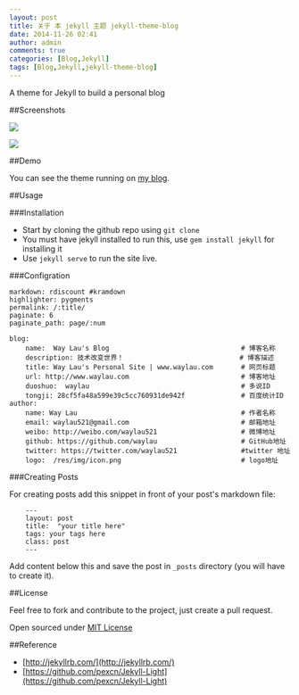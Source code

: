 ```yaml
---
layout: post
title: 关于 本 jekyll 主题 jekyll-theme-blog
date: 2014-11-26 02:41
author: admin
comments: true
categories: [Blog,Jekyll]
tags: [Blog,Jekyll,jekyll-theme-blog]
---
```



A theme for Jekyll to build a personal blog

##Screenshots

![](http://99btgc01.info/uploads/2014/11/jekyll-theme%281%29.jpg)

![](http://99btgc01.info/uploads/2014/11/jekyll-theme2%281%29.jpg)

##Demo

You can see the theme running on [my blog](http://www.waylau.com/).

<!-- more -->

##Usage

###Installation

- Start by cloning the github repo using `git clone`
- You must have jekyll installed to run this, use `gem install jekyll` for installing it
- Use `jekyll serve` to run the site live.

###Configration

	markdown: rdiscount #kramdown
	highlighter: pygments
	permalink: /:title/
	paginate: 6
	paginate_path: page/:num
	
	blog:
	    name:  Way Lau's Blog                                 # 博客名称
	    description: 技术改变世界！                             # 博客描述
	    title: Way Lau's Personal Site | www.waylau.com       # 网页标题
	    url: http://www.waylau.com                            # 博客地址
	    duoshuo:  waylau                                      # 多说ID
	    tongji: 28cf5fa48a599e39c5cc760931de942f              # 百度统计ID
	author:
	    name: Way Lau                                         # 作者名称
	    email: waylau521@gmail.com                            # 邮箱地址
	    weibo: http://weibo.com/waylau521                     # 微博地址
	    github: https://github.com/waylau                     # GitHub地址
	    twitter: https://twitter.com/waylau521                #twitter 地址
	    logo:  /res/img/icon.png                              # logo地址

###Creating Posts

For creating posts add this snippet in front of your post's markdown file:

```
	---
	layout: post
	title:  "your title here"
	tags: your tags here
	class: post
	---

```

Add content below this and save the post in `_posts` directory (you will have to create it).

##License

Feel free to fork and contribute to the project, just create a pull request.

Open sourced under [MIT License](LICENSE.md) 

##Reference

* [http://jekyllrb.com/](http://jekyllrb.com/)
* [https://github.com/pexcn/Jekyll-Light](https://github.com/pexcn/Jekyll-Light)